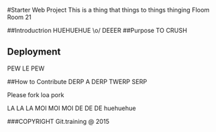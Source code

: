 #Starter Web Project
This is a thing that things to things thinging
Floom
Room 21

##Introductrion
HUEHUEHUE \o/
DEEER
##Purpose
TO CRUSH

## Deployment
PEW LE PEW

##How to Contribute
DERP A DERP TWERP SERP

Please fork loa pork

LA LA LA
MOI MOI MOI
DE DE DE
huehuehue


###COPYRIGHT
Git.training @ 2015